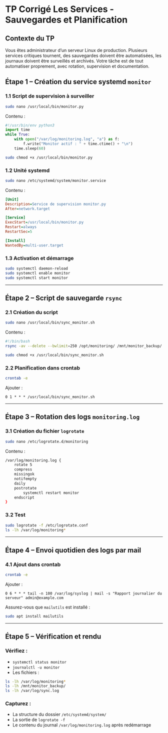 # **TP Corrigé  Les Services -  Sauvegardes et Planification**



## **Contexte du TP**

Vous êtes administrateur d’un serveur Linux de production. Plusieurs services critiques tournent, des sauvegardes doivent être automatisées, les journaux doivent être surveillés et archivés. Votre tâche est de tout automatiser proprement, avec rotation, supervision et documentation.



## **Étape 1 – Création du service systemd `monitor`**

### 1.1 Script de supervision à surveiller

```bash
sudo nano /usr/local/bin/monitor.py
```

Contenu :

```python
#!/usr/bin/env python3
import time
while True:
    with open("/var/log/monitoring.log", "a") as f:
        f.write("Monitor actif : " + time.ctime() + "\n")
    time.sleep(60)
```

```bash
sudo chmod +x /usr/local/bin/monitor.py
```

### 1.2 Unité systemd

```bash
sudo nano /etc/systemd/system/monitor.service
```

Contenu :

```ini
[Unit]
Description=Service de supervision monitor.py
After=network.target

[Service]
ExecStart=/usr/local/bin/monitor.py
Restart=always
RestartSec=5

[Install]
WantedBy=multi-user.target
```

### 1.3 Activation et démarrage

```bash
sudo systemctl daemon-reload
sudo systemctl enable monitor
sudo systemctl start monitor
```

---

## **Étape 2 – Script de sauvegarde `rsync`**

### 2.1 Création du script

```bash
sudo nano /usr/local/bin/sync_monitor.sh
```

Contenu :

```bash
#!/bin/bash
rsync -av --delete --bwlimit=250 /opt/monitoring/ /mnt/monitor_backup/ >> /var/log/sync.log 2>&1
```

```bash
sudo chmod +x /usr/local/bin/sync_monitor.sh
```

### 2.2 Planification dans crontab

```bash
crontab -e
```

Ajouter :

```
0 1 * * * /usr/local/bin/sync_monitor.sh
```

---

## **Étape 3 – Rotation des logs `monitoring.log`**

### 3.1 Création du fichier `logrotate`

```bash
sudo nano /etc/logrotate.d/monitoring
```

Contenu :

```bash
/var/log/monitoring.log {
    rotate 5
    compress
    missingok
    notifempty
    daily
    postrotate
        systemctl restart monitor
    endscript
}
```

### 3.2 Test

```bash
sudo logrotate -f /etc/logrotate.conf
ls -lh /var/log/monitoring*
```

---

## **Étape 4 – Envoi quotidien des logs par mail**

### 4.1 Ajout dans crontab

```bash
crontab -e
```

Ajouter :

```
0 6 * * * tail -n 100 /var/log/syslog | mail -s "Rapport journalier du serveur" admin@example.com
```

Assurez-vous que `mailutils` est installé :

```bash
sudo apt install mailutils
```

---

## **Étape 5 – Vérification et rendu**

### Vérifiez :

* `systemctl status monitor`
* `journalctl -u monitor`
* Les fichiers :

```bash
ls -lh /var/log/monitoring*
ls -lh /mnt/monitor_backup/
ls -lh /var/log/sync.log
```

### Capturez :

* La structure du dossier `/etc/systemd/system/`
* La sortie de `logrotate -f`
* Le contenu du journal `/var/log/monitoring.log` après redémarrage

